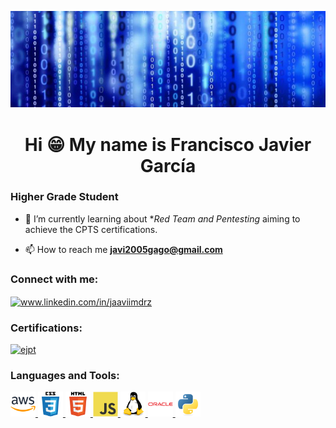 ![Imagen decorativa de tu perfil](https://github.com/fcjaviergarcia/fcjaviergarcia/blob/4760f702e48eaeb9bd06477b38e3c0f2a5879f11/photo.jpg)

<h1 align="center">Hi 😁 My name is Francisco Javier García</h1>
<h3 align="">Higher Grade Student</h3>

- 🌱 I’m currently learning about **Red Team and Pentesting* aiming to achieve the CPTS certifications.

- 📫 How to reach me **javi2005gago@gmail.com**

<h3 align="left">Connect with me:</h3>
<p align="left">
<a href="https:www.linkedin.com/in/jaaviimdrz" target="blank"><img align="center" src="https://raw.githubusercontent.com/rahuldkjain/github-profile-readme-generator/master/src/images/icons/Social/linked-in-alt.svg" alt="www.linkedin.com/in/jaaviimdrz" height="30" width="40" /></a>
</p>

<h3 align="left">Certifications:</h3>
 <a href="https://certs.ine.com/4adfdc61-868f-42ee-be6e-a107d557e1af#acc.KO1IcQFL" target="_blank" rel="noreferrer"> <img src="https://media.licdn.com/dms/image/v2/D4D12AQGZ-a4PRRjdYA/article-cover_image-shrink_720_1280/article-cover_image-shrink_720_1280/0/1693405231079?e=2147483647&v=beta&t=dwTx4ROps3MPpSQ9aKIKZ-HBrr2BWqULmKT-u2_ykNI" alt="ejpt" width="80" height="70"/> </a>



<h3 align="left">Languages and Tools:</h3>
<p align="left"> <a href="https://aws.amazon.com" target="_blank" rel="noreferrer"> <img src="https://raw.githubusercontent.com/devicons/devicon/master/icons/amazonwebservices/amazonwebservices-original-wordmark.svg" alt="aws" width="40" height="40"/> </a> <a href="https://www.w3schools.com/css/" target="_blank" rel="noreferrer"> <img src="https://raw.githubusercontent.com/devicons/devicon/master/icons/css3/css3-original-wordmark.svg" alt="css3" width="40" height="40"/> </a> <a href="https://www.w3.org/html/" target="_blank" rel="noreferrer"> <img src="https://raw.githubusercontent.com/devicons/devicon/master/icons/html5/html5-original-wordmark.svg" alt="html5" width="40" height="40"/> </a> <a href="https://developer.mozilla.org/en-US/docs/Web/JavaScript" target="_blank" rel="noreferrer"> <img src="https://raw.githubusercontent.com/devicons/devicon/master/icons/javascript/javascript-original.svg" alt="javascript" width="40" height="40"/> </a> <a href="https://www.linux.org/" target="_blank" rel="noreferrer"> <img src="https://raw.githubusercontent.com/devicons/devicon/master/icons/linux/linux-original.svg" alt="linux" width="40" height="40"/> </a> <a href="https://www.oracle.com/" target="_blank" rel="noreferrer"> <img src="https://raw.githubusercontent.com/devicons/devicon/master/icons/oracle/oracle-original.svg" alt="oracle" width="40" height="40"/> </a> <a href="https://www.python.org" target="_blank" rel="noreferrer"> <img src="https://raw.githubusercontent.com/devicons/devicon/master/icons/python/python-original.svg" alt="python" width="40" height="40"/> </a> </p>

